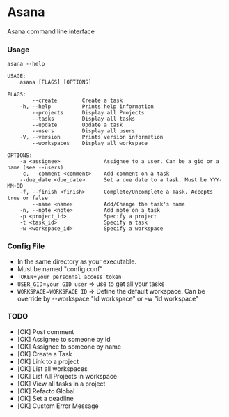 # Asana
 Asana command line interface

### Usage
```
asana --help

USAGE:
    asana [FLAGS] [OPTIONS]

FLAGS:
        --create        Create a task
    -h, --help          Prints help information
        --projects      Display all Projects
        --tasks         Display all tasks
        --update        Update a task
        --users         Display all users
    -V, --version       Prints version information
        --workspaces    Display all workspace

OPTIONS:
    -a <assignee>              Assignee to a user. Can be a gid or a name (see --users)
    -c, --comment <comment>    Add comment on a task
    --due_date <due_date>      Set a due date to a task. Must be YYY-MM-DD
    -f, --finish <finish>      Complete/Uncomplete a Task. Accepts true or false
        --name <name>          Add/Change the task's name
    -n, --note <note>          Add note on a task
    -p <project_id>            Specify a project
    -t <task_id>               Specify a task
    -w <workspace_id>          Specify a workspace
```

### Config File

 * In the same directory as your executable.
 * Must be named "config.conf"
 * `TOKEN`=`your personnal access token`
 * `USER_GID`=`your GID user` => use to get all your tasks
 * `WORKSPACE`=`WORKSPACE ID` => Define the default workspace. Can be override by --workspace "Id workspace" or -w "id workspace"
 
### TODO 

 * [OK] Post comment
 * [OK] Assignee to someone by id
 * [OK] Assignee to someone by name
 * [OK] Create a Task
 * [OK] Link to a project
 * [OK] List all workspaces
 * [OK] List All Projects in workspace
 * [OK] View all tasks in a project
 * [OK] Refacto Global
 * [OK] Set a deadline
 * [OK] Custom Error Message
